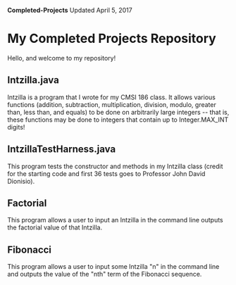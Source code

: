 **Completed-Projects** Updated April 5, 2017

# My Completed Projects Repository
Hello, and welcome to my repository!

## Intzilla.java
Intzilla is a program that I wrote for my CMSI 186 class. It allows various functions (addition, subtraction, multiplication, division, modulo, greater than, less than, and equals) to be done on arbitrarily large integers -- that is, these functions may be done to integers that contain up to Integer.MAX_INT digits!

## IntzillaTestHarness.java
This program tests the constructor and methods in my Intzilla class (credit for the starting code and first 36 tests goes to Professor John David Dionisio).

## Factorial
This program allows a user to input an Intzilla in the command line outputs the factorial value of that Intzilla.

## Fibonacci
This program allows a user to input some Intzilla "n" in the command line and outputs the value of the "nth" term of the Fibonacci sequence.

